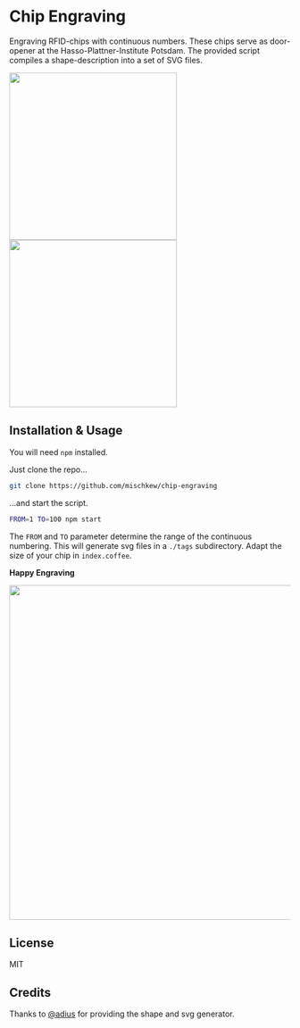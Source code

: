 # Chip Engraving

Engraving RFID-chips with continuous numbers. These chips serve as door-opener at the Hasso-Plattner-Institute Potsdam.
The provided script compiles a shape-description into a set of SVG files.

<img src="http://i.imgur.com/GE75imP.jpg" width="300">
<img src="http://i.imgur.com/8ISBv4Z.png" width="300">


## Installation & Usage

You will need `npm` installed.

Just clone the repo...
```bash
git clone https://github.com/mischkew/chip-engraving
```

...and start the script.

```bash
FROM=1 TO=100 npm start
```

The `FROM` and `TO` parameter determine the range of the continuous numbering. This will generate svg files in a `./tags` subdirectory.
Adapt the size of your chip in `index.coffee`. 

**Happy Engraving**

<img src="http://i.imgur.com/7HudSNR.jpg" width="600">

## License 

MIT

## Credits

Thanks to [@adius](http://github.com/adius) for providing the shape and svg generator.

